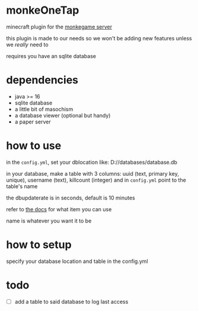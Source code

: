 # monkeOneTap
minecraft plugin for the [monkegame server]("https://monkegame.online")

this plugin is made to our needs so we won't be adding new features unless we *really* need to

requires you have an sqlite database

# dependencies
* java >= 16
* sqlite database
* a little bit of masochism
* a database viewer (optional but handy)
* a paper server

# how to use
in the ``config.yml``, set your dblocation like: D://databases/database.db

in your database, make a table with 3 columns: uuid (text, primary key, unique), username (text), killcount (integer) and in ``config.yml`` point to the table's name

the dbupdaterate is in seconds, default is 10 minutes

refer to [the docs](https://papermc.io/javadocs/paper/1.16/org/bukkit/Material.html) for what item you can use

name is whatever you want it to be

# how to setup

specify your database location and table in the config.yml


# todo
- [ ] add a table to said database to log last access

